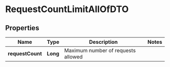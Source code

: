 

# RequestCountLimitAllOfDTO

## Properties

Name | Type | Description | Notes
------------ | ------------- | ------------- | -------------
**requestCount** | **Long** | Maximum number of requests allowed | 



